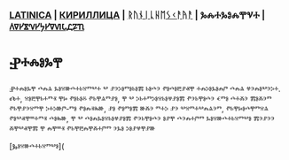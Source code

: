 ### [LATINICA](../Latn/Nalogi.md) | [КИРИЛЛИЦА](../Cyrl/Nalogi.md) | [ᚱᚢᚾᛁᚳᚺᛖᛊᚲᚨᚤᚨ](../Runr/Nalogi.md) | ⰃⰎⰀⰃⰑⰎⰉⰜⰀ | [𐍓𐍠𐍔𐍮𐍝𐍔𐍟𐍔𐍠𐍜𐍡𐍚𐍐𐍴](../Perm/Nalogi.md)

#  Ⱀⰰⰾⱁⰳⰹ

Ⱀⰰⰾⱁⰳⰹ ⰴⰾⱑ ⰳⱁⱄⱆⰴⰰⱃⱄⱅⰲⰰ ⰲ ⱀⰵⰽⱁⱅⱁⱃⱁⰿ ⱃⱁⰴⰵ ⱂⱁⰴⱁⰱⱀⱏⰹ ⰰⰾⰽⱁⰳⱁⰾⱓ ⰴⰾⱑ ⱍⰵⰾⱁⰲⰵⰽⰰ. Ⰴⰰ, ⱄⱁⰱⰹⱃⰰⱅⱐ ⰹⱈ ⱂⱁⱃⱁⰻ ⱂⱃⰹⱑⱅⱀⱁ, ⰹ ⰲ ⰽⱃⰰⱅⰽⱁⱄⱃⱁⱍⱀⱁⰿ ⱂⰵⱃⰹⱁⰴⰵ ⱔⱅⱁ ⰴⰰⰶⰵ ⰿⱁⰶⰵⱅ ⱂⱃⰹⱀⰵⱄⱅⰹ ⰽⰰⰽⱆⱓ‐ⱅⱁ ⱂⱁⰾⱐⰸⱆ, ⱀⱁ ⱂⱁⱅⱁⰿ ⱆⰶⰵ ⱅⰰⰽ ⱀⰵ ⰲⱄⱅⰰⰲⰾⱑⰵⱅ, ⱂⱃⰹⱈⱁⰴⰹⱅⱄⱑ ⱂⱁⰲⱏⰹⱎⰰⱅⱐ ⰴⱁⰸⱆ, ⰹ ⰲ ⰴⱁⰾⰳⱁⱄⱃⱁⱍⱀⱁⰿ ⱂⰵⱃⰹⱁⰴⰵ ⱁⱀⰹ ⰴⰵⰾⰰⱓⱅ ⰳⱁⱄⱆⰴⰰⱃⱄⱅⰲⱁ ⰿⰵⱀⰵⰵ ⰶⰹⰲⱏⰹⰿ ⰹ ⰾⰹⱎⱐ ⱂⱃⰹⰱⰾⰹⰶⰰⱓⱅ ⰵⰳⱁ ⰽⱁⱀⱍⰹⱀⱆ

[Ⰳⱁⱄⱆⰴⰰⱃⱄⱅⰲⱁ](
